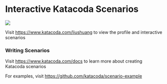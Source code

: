# Interactive Katacoda Scenarios

[![](http://shields.katacoda.com/katacoda/liushuang/count.svg)](https://www.katacoda.com/liushuang "Get your profile on Katacoda.com")

Visit https://www.katacoda.com/liushuang to view the profile and interactive scenarios

### Writing Scenarios
Visit https://www.katacoda.com/docs to learn more about creating Katacoda scenarios

For examples, visit https://github.com/katacoda/scenario-example
